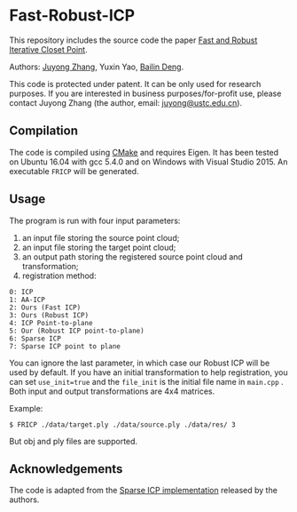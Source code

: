 # Fast-Robust-ICP

This repository includes the source code the paper [Fast and Robust Iterative Closet Point](https://arxiv.org/abs/2007.07627).

Authors: [Juyong Zhang](http://staff.ustc.edu.cn/~juyong/), Yuxin Yao, [Bailin Deng](http://www.bdeng.me/).

This code is protected under patent. It can be only used for research purposes. If you are interested in business purposes/for-profit use, please contact Juyong Zhang (the author, email: juyong@ustc.edu.cn).


## Compilation

The code is compiled using [CMake](https://cmake.org/) and requires Eigen. It has been tested on Ubuntu 16.04 with gcc 5.4.0 and on Windows with Visual Studio 2015. An executable `FRICP` will be generated.


## Usage

The program is run with four input parameters:

1. an input file storing the source point cloud;
2. an input file storing the target point cloud;
3. an output path storing the registered source point cloud and transformation;
4. registration method:
```
0: ICP
1: AA-ICP
2: Ours (Fast ICP)
3: Ours (Robust ICP)
4: ICP Point-to-plane
5: Our (Robust ICP point-to-plane)
6: Sparse ICP
7: Sparse ICP point to plane
```
You can ignore the last parameter, in which case our Robust ICP will be used by default. If you have an initial transformation to help registration, you can set `use_init=true` and the `file_init` is the initial file name in `main.cpp` . Both input and output transformations are 4x4 matrices. 

Example:

```
$ FRICP ./data/target.ply ./data/source.ply ./data/res/ 3
```

But obj and ply files are supported.

## Acknowledgements
The code is adapted from the [Sparse ICP implementation](https://github.com/OpenGP/sparseicp) released by the authors.
